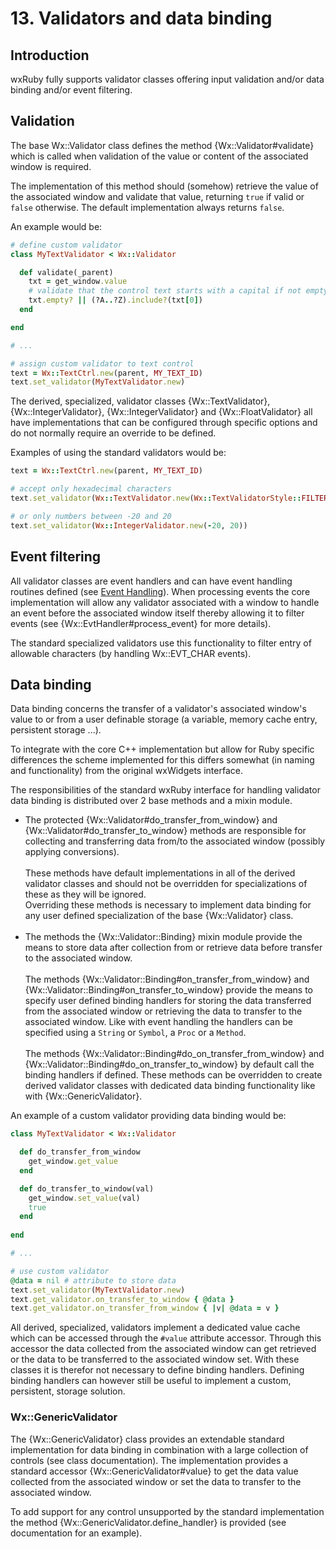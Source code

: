 <!--
# @markup markdown
# @title 13. Validators and data binding
-->

# 13. Validators and data binding

## Introduction

wxRuby fully supports validator classes offering input validation and/or data binding and/or event filtering. 

## Validation

The base Wx::Validator class defines the method {Wx::Validator#validate} which is called when validation of the
value or content of the associated window is required.

The implementation of this method should (somehow) retrieve the value of the associated window and validate that
value, returning `true` if valid or `false` otherwise. The default implementation always returns `false`.

An example would be:

```ruby
# define custom validator
class MyTextValidator < Wx::Validator

  def validate(_parent)
    txt = get_window.value
    # validate that the control text starts with a capital if not empty
    txt.empty? || (?A..?Z).include?(txt[0])
  end

end

# ...

# assign custom validator to text control
text = Wx::TextCtrl.new(parent, MY_TEXT_ID)
text.set_validator(MyTextValidator.new)
```

The derived, specialized, validator classes {Wx::TextValidator}, {Wx::IntegerValidator}, {Wx::IntegerValidator} and 
{Wx::FloatValidator} all have implementations that can be configured through specific options and do not 
normally require an override to be defined.

Examples of using the standard validators would be:

```ruby
text = Wx::TextCtrl.new(parent, MY_TEXT_ID)

# accept only hexadecimal characters
text.set_validator(Wx::TextValidator.new(Wx::TextValidatorStyle::FILTER_XDIGITS))

# or only numbers between -20 and 20
text.set_validator(Wx::IntegerValidator.new(-20, 20))
```

## Event filtering

All validator classes are event handlers and can have event handling routines defined (see 
[Event Handling](05_event-handling.md)).
When processing events the core implementation will allow any validator associated with a window to handle an event
before the associated window itself thereby allowing it to filter events (see {Wx::EvtHandler#process_event} for more 
details).

The standard specialized validators use this functionality to filter entry of allowable characters (by handling 
Wx::EVT_CHAR events).

## Data binding

Data binding concerns the transfer of a validator's associated window's value to or from a user definable storage (a 
variable, memory cache entry, persistent storage ...).

To integrate with the core C++ implementation but allow for Ruby specific differences the scheme implemented for this
differs somewhat (in naming and functionality) from the original wxWidgets interface.

The responsibilities of the standard wxRuby interface for handling validator data binding is distributed over 2 base 
methods and a mixin module.  

- The protected {Wx::Validator#do_transfer_from_window} and {Wx::Validator#do_transfer_to_window} methods are 
  responsible for collecting and transferring data from/to the associated window (possibly applying conversions).<br>
  <br>
  These methods have default implementations in all of the derived validator classes and should not be overridden for
  specializations of these as they will be ignored.<br>
  Overriding these methods is necessary to implement data binding for any user defined specialization of the base 
  {Wx::Validator} class.<br>
  <br>
- The methods the {Wx::Validator::Binding} mixin module provide the means to store data after collection from or retrieve data 
  before transfer to the associated window.<br>
  <br>
  The methods {Wx::Validator::Binding#on_transfer_from_window} and {Wx::Validator::Binding#on_transfer_to_window} provide
  the means to specify user defined binding handlers for storing the data transferred from the associated window or retrieving the
  data to transfer to the associated window. Like with event handling the handlers can be specified using a `String` or
  `Symbol`, a `Proc` or a `Method`.<br>
  <br>
  The methods {Wx::Validator::Binding#do_on_transfer_from_window} and {Wx::Validator::Binding#do_on_transfer_to_window} by
  default call the binding handlers if defined.
  These methods can be overridden to create derived validator classes with dedicated data binding functionality like 
  with {Wx::GenericValidator}.

An example of a custom validator providing data binding would be:

```ruby
class MyTextValidator < Wx::Validator

  def do_transfer_from_window
    get_window.get_value
  end

  def do_transfer_to_window(val)
    get_window.set_value(val)
    true
  end
  
end

# ...

# use custom validator
@data = nil # attribute to store data
text.set_validator(MyTextValidator.new)
text.get_validator.on_transfer_to_window { @data }
text.get_validator.on_transfer_from_window { |v| @data = v }
```

All derived, specialized, validators implement a dedicated value cache which can be accessed through the `#value` attribute
accessor. Through this accessor the data collected from the associated window can get retrieved or the data to be transferred
to the associated window set.
With these classes it is therefor not necessary to define binding handlers. Defining binding handlers can however still be 
useful to implement a custom, persistent, storage solution.

### Wx::GenericValidator

The {Wx::GenericValidator} class provides an extendable standard implementation for data binding in combination with a 
large collection of controls (see class documentation).
The implementation provides a standard accessor {Wx::GenericValidator#value} to get the data value collected
from the associated window or set the data to transfer to the associated window.

To add support for any control unsupported by the standard implementation the method {Wx::GenericValidator.define_handler}
is provided (see documentation for an example).

